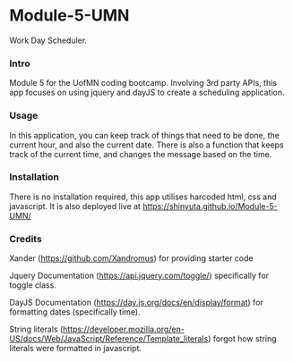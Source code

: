 # Module-5-UMN
 Work Day Scheduler.

### Intro

Module 5 for the UofMN coding bootcamp. Involving 3rd party APIs, this app focuses on using jquery and dayJS to create a scheduling application.

### Usage

In this application, you can keep track of things that need to be done, the current hour, and also the current date. There is also a function that keeps track of the current time, and changes the message based on the time.

### Installation

There is no installation required, this app utilises harcoded html, css and javascript. It is also deployed live at https://shinyuta.github.io/Module-5-UMN/

### Credits

Xander (https://github.com/Xandromus) for providing starter code

Jquery Documentation (https://api.jquery.com/toggle/) specifically for toggle class.

DayJS Documentation (https://day.js.org/docs/en/display/format) for formatting dates (specifically time).

String literals (https://developer.mozilla.org/en-US/docs/Web/JavaScript/Reference/Template_literals) forgot how string literals were formatted in javascript.
